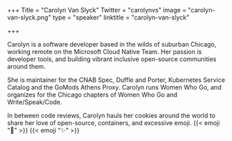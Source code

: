 +++
Title = "Carolyn Van Slyck"
Twitter = "carolynvs"
image = "carolyn-van-slyck.png"
type = "speaker"
linktitle = "carolyn-van-slyck"

+++

Carolyn is a software developer based in the wilds of suburban Chicago, working remote on the Microsoft Cloud Native Team. Her passion is developer tools, and building vibrant inclusive open-source communities around them.

She is maintainer for the CNAB Spec, Duffle and Porter, Kubernetes Service Catalog and the GoMods Athens Proxy. Carolyn runs Women Who Go, and organizes for the Chicago chapters of Women Who Go and Write/Speak/Code.

In between code reviews, Carolyn hauls her cookies around the world to share her love of open-source, containers, and excessive emoji. {{< emoji ":rainbow:" >}} {{< emoji ":sparkles:" >}}
